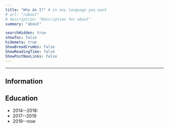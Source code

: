 ```yaml
---
title: "Who Am I?" # in any language you want
# url: "/about"
# description: "Description for about"
summary: "about"

searchHidden: true
showToc: false
hidemeta: true
ShowBreadCrumbs: false
ShowReadingTime: false
ShowPostNavLinks: false
---
```


---

## Information

## Education

- 2014--2018: 
- 2017--2019
- 2019--now